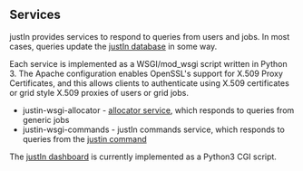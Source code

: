 ## Services

justIn provides services to respond to queries from users and
jobs. In most cases, queries update the [justIn database](database.md)
in some way.

Each service is implemented as a WSGI/mod_wsgi script written in
Python 3. The Apache configuration enables OpenSSL's support for X.509 Proxy
Certificates, and this allows 
clients to authenticate using X.509 certificates or grid style X.509
proxies of users or grid jobs. 

- justin-wsgi-allocator - [allocator service](allocator-service.md), which responds to queries from generic jobs
- justin-wsgi-commands - justIn commands service, which responds to queries from the [justin command](workflow-command.md)

The [justIn dashboard](dashboard.md) is currently implemented as a Python3 
CGI script.
